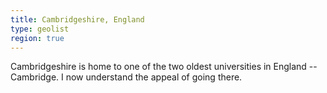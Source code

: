 ```yaml
---
title: Cambridgeshire, England
type: geolist
region: true
---
```

Cambridgeshire is home to one of the two oldest universities in England -- Cambridge. I now understand the appeal of going there.